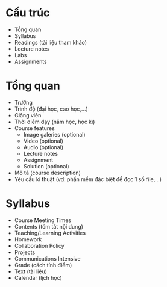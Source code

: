 # Cấu trúc #
  * Tổng quan
  * Syllabus
  * Readings (tài liệu tham khảo)
  * Lecture notes
  * Labs
  * Assignments

# Tổng quan #
  * Trường
  * Trình độ (đại học, cao học,...)
  * Giảng viên
  * Thời điểm dạy (năm học, học kì)
  * Course features
    * Image galeries (optional)
    * Video (optional)
    * Audio (optional)
    * Lecture notes
    * Assignment
    * Solution (optional)
  * Mô tả (course description)
  * Yêu cầu kĩ thuật (vd: phần mềm đặc biệt để đọc 1 số file,...)

# Syllabus #
  * Course Meeting Times
  * Contents (tóm tắt nội dung)
  * Teaching/Learning Activities
  * Homework
  * Collaboration Policy
  * Projects
  * Communications Intensive
  * Grade (cách tính điểm)
  * Text (tài liệu)
  * Calendar (lịch học)